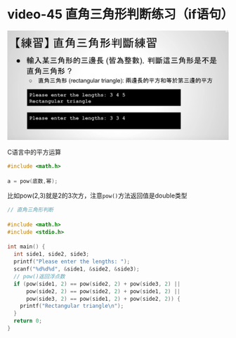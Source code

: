 # video-45 直角三角形判断练习（if语句）



![需求](pics//pic-1.jpg)


C语言中的平方运算
```c++
#include <math.h>

a = pow(底数,幂);
```

比如pow(2,3)就是2的3次方，注意`pow()`方法返回值是double类型

```c++
// 直角三角形判断

#include <math.h>
#include <stdio.h>

int main() {
  int side1, side2, side3;
  printf("Please enter the lengths: ");
  scanf("%d%d%d", &side1, &side2, &side3);
  // pow()返回浮点数
  if (pow(side1, 2) == pow(side2, 2) + pow(side3, 2) ||
      pow(side2, 2) == pow(side2, 2) + pow(side1, 2) ||
      pow(side3, 2) == pow(side1, 2) + pow(side2, 2)) {
    printf("Rectangular triangle\n");
  }
  return 0;
}
```